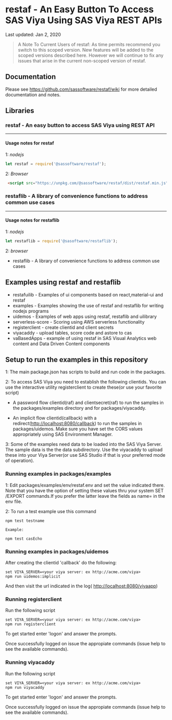 
# restaf - An Easy Button To Access SAS Viya Using SAS Viya REST APIs

Last updated: Jan 2, 2020

> A Note To Current Users of restaf:
> As time permits recommend you switch to this scoped version. New features will be added to the scoped versions described here. However we will continue to fix any issues that arise in the current non-scoped version of restaf.

## Documentation

Please see <https://github.com/sassoftware/restaf/wiki> for more detailed documentation and notes.

## Libraries

### restaf - An easy button to access SAS Viya using REST API

---

#### Usage notes for restaf

1: _nodejs_

```js
let restaf = require('@sassoftware/restaf');
```

2: _Browser_

```html
 <script src="https://unpkg.com/@sassoftware/restaf/dist/restaf.min.js"></script>
 ```

### restaflib - A library of convenience functions to address common use cases

---

#### Usage notes for restaflib

1: _nodejs_

```js
let restaflib = require('@sasoftware/restaflib');
```

2: _browser_

- restaflib   - A library of convenience functions to address common use cases

## Examples using restaf and restaflib

- restafuilib - Examples of ui components based on react,material-ui and restaf
- examples    - Examples showing the use of restaf and restaflib for writing nodejs programs
- uidemos     - Examples of web apps using restaf, restaflib and uilibrary
- serverless-score - Scoring using AWS serverless functionality
- registerclient - create clientid and client secrets
- viyacaddy - upload tables, score code and astore to cas
- vaBasedApps - example of using restaf in SAS Visual Analytics  web content and Data Driven Content components

## Setup to run the examples in this repository

1: The main package.json has scripts to build and run code in the packages.

2: To access SAS Viya you need to establish the following clientids. You can use the interactive utility registerclient to create these(or use your favorite script)

- A password flow clientid(raf) and clientsecret(raf) to run the samples in the packages/examples directory and for packages/viyacaddy.

- An implicit flow clientid(callback) with a redirect(<http://localhost:8080/callback>) to run the samples in packages/uidemos. Make sure you have set the CORS values appropriately using SAS Environment Manager.

3: Some of the examples need data to be loaded into the SAS Viya Server. The sample data is the the data subdirectory.  Use the viyacaddy to upload these into your Viya Server(or use SAS Studio if that is your preferred mode of operation).

### Running examples in packages/examples

1: Edit packages/examples/env/restaf.env and set the value indicated there. Note that you have the option of setting these values thru your system SET /EXPORT commands.If you prefer the latter leave the fields as name= in the env file.

2: To run a test example use this command

```script
npm test testname

Example:

npm test casEcho

```

### Running examples in packages/uidemos

After creating the clientid 'callback' do the following:

```script
set VIYA_SERVER=<your viya server: ex http://acme.com/viya>
npm run uidemos:implicit
```

And then visit the url indicated in the log( <http://localhost:8080/viyaapp>)

### Running registerclient

Run the following script

```script
set VIYA_SERVER=<your viya server: ex http://acme.com/viya>
npm run registerclient
```

To get started enter 'logon' and answer the prompts.

Once successfully logged on issue the appropiate commands (issue help to see the available commands).

### Running viyacaddy

Run the following script

```script
set VIYA_SERVER=<your viya server: ex http://acme.com/viya>
npm run viyacaddy
```

To get started enter 'logon' and answer the prompts.

Once successfully logged on issue the appropiate commands (issue help to see the available commands).
